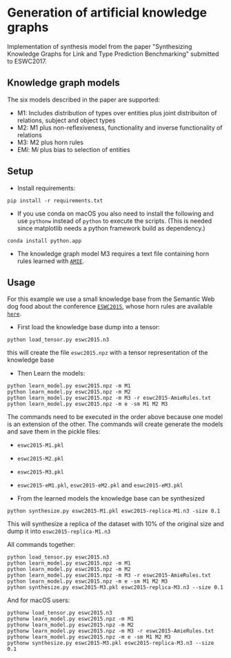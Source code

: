 # Generation of artificial knowledge graphs

Implementation of synthesis model from the paper "Synthesizing Knowledge Graphs for Link and Type Prediction Benchmarking" submitted to ESWC2017.


## Knowledge graph models

The six models described in the paper are supported:

- M1: Includes distribution of types over entities plus joint distribuiton of relations, subject and object types
- M2: M1 plus non-reflexiveness, functionality and inverse functionality of relations
- M3: M2 plus horn rules
- EM*i*: M*i* plus bias to selection of entities

## Setup
- Install requirements:
```
pip install -r requirements.txt
```
- If you use conda on macOS you also need to install the following and use `pythonw` instead of `python` to execute the scripts. (This is needed since matplotlib needs a python framework build as dependency.)
```
conda install python.app
```
- The knowledge graph model M3 requires a text file containing horn rules learned with
[`AMIE`](https://www.mpi-inf.mpg.de/departments/databases-and-information-systems/research/yago-naga/amie/).

## Usage

For this example we use a small knowledge base from the Semantic Web dog food about the conference
[`ESWC2015`](http://data.dws.informatik.uni-mannheim.de/hmctp/kbgen/eswc2015.n3), whose horn rules are available [`here`](http://data.dws.informatik.uni-mannheim.de/hmctp/kbgen/eswc2015-AmieRules.txt).

- First load the knowledge base dump into a tensor:

 ```
 python load_tensor.py eswc2015.n3
 ```

 this will create the file ```eswc2015.npz``` with a tensor representation of the knowledge base

- Then Learn the models:

 ```
 python learn_model.py eswc2015.npz -m M1
 python learn_model.py eswc2015.npz -m M2
 python learn_model.py eswc2015.npz -m M3 -r eswc2015-AmieRules.txt
 python learn_model.py eswc2015.npz -m e -sm M1 M2 M3
 ```

 The commands need to be executed in the order above because one model is an extension of the other.
 The commands will create generate the models and save them in the pickle files:

 - ```eswc2015-M1.pkl```
 - ```eswc2015-M2.pkl```
 - ```eswc2015-M3.pkl```
 - ```eswc2015-eM1.pkl```, ```eswc2015-eM2.pkl``` and ```eswc2015-eM3.pkl```

- From the learned models the knowledge base can be synthesized

 ```
 python synthesize.py eswc2015-M1.pkl eswc2015-replica-M1.n3 -size 0.1
 ```

 This will synthesize a replica of the dataset with 10% of the original size and dump it into ```eswc2015-replica-M1.n3```

All commands together:
```
python load_tensor.py eswc2015.n3
python learn_model.py eswc2015.npz -m M1
python learn_model.py eswc2015.npz -m M2
python learn_model.py eswc2015.npz -m M3 -r eswc2015-AmieRules.txt
python learn_model.py eswc2015.npz -m e -sm M1 M2 M3
python synthesize.py eswc2015-M3.pkl eswc2015-replica-M3.n3 --size 0.1
```

And for macOS users:
```
pythonw load_tensor.py eswc2015.n3
pythonw learn_model.py eswc2015.npz -m M1
pythonw learn_model.py eswc2015.npz -m M2
pythonw learn_model.py eswc2015.npz -m M3 -r eswc2015-AmieRules.txt
pythonw learn_model.py eswc2015.npz -m e -sm M1 M2 M3
pythonw synthesize.py eswc2015-M3.pkl eswc2015-replica-M3.n3 --size 0.1
```
